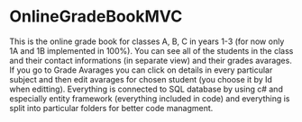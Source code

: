 # OnlineGradeBookMVC

This is the online grade book for classes A, B, C in years 1-3 (for now only 1A and 1B implemented in 100%). You can see all of the students in the class and their contact informations (in separate view)
and their grades avarages. If you go to Grade Avarages you can click on details in every particular subject and then edit avarages for chosen student (you choose it by Id when editting). 
Everything is connected to SQL database by using c# and especially entity framework (everything included in code) and everything is split into particular folders for better code managment.
